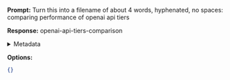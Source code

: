 **Prompt:**
Turn this into a filename of about 4 words, hyphenated, no spaces: comparing performance of openai api tiers

**Response:**
openai-api-tiers-comparison

<details><summary>Metadata</summary>

- Duration: 1136 ms
- Datetime: 2023-11-09T21:32:20.570370
- Model: gpt-3.5-turbo-0613

</details>

**Options:**
```json
{}
```

